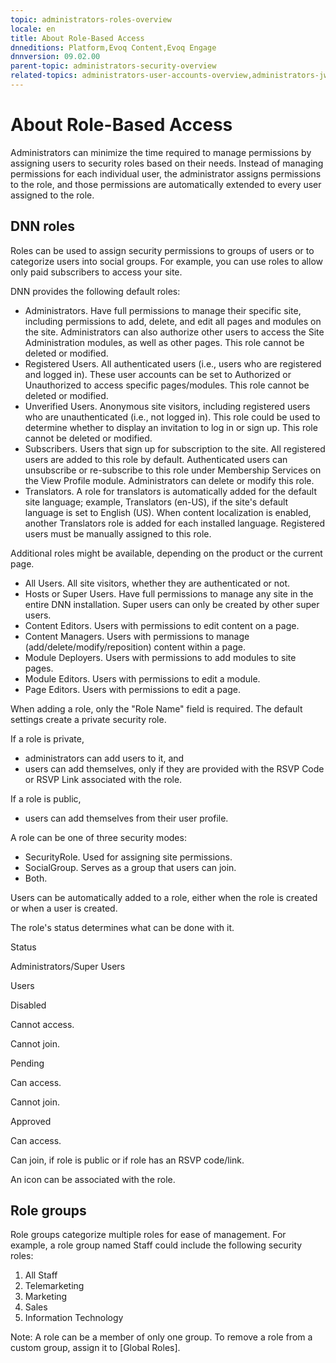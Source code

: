 ```yaml
---
topic: administrators-roles-overview
locale: en
title: About Role-Based Access
dnneditions: Platform,Evoq Content,Evoq Engage
dnnversion: 09.02.00
parent-topic: administrators-security-overview
related-topics: administrators-user-accounts-overview,administrators-jwt-overview
---
```


# About Role-Based Access

Administrators can minimize the time required to manage permissions by assigning users to security roles based on their needs. Instead of managing permissions for each individual user, the administrator assigns permissions to the role, and those permissions are automatically extended to every user assigned to the role.

## DNN roles

Roles can be used to assign security permissions to groups of users or to categorize users into social groups. For example, you can use roles to allow only paid subscribers to access your site.

DNN provides the following default roles:

*   Administrators. Have full permissions to manage their specific site, including permissions to add, delete, and edit all pages and modules on the site. Administrators can also authorize other users to access the Site Administration modules, as well as other pages. This role cannot be deleted or modified.
*   Registered Users. All authenticated users (i.e., users who are registered and logged in). These user accounts can be set to Authorized or Unauthorized to access specific pages/modules. This role cannot be deleted or modified.
*   Unverified Users. Anonymous site visitors, including registered users who are unauthenticated (i.e., not logged in). This role could be used to determine whether to display an invitation to log in or sign up. This role cannot be deleted or modified.
*   Subscribers. Users that sign up for subscription to the site. All registered users are added to this role by default. Authenticated users can unsubscribe or re-subscribe to this role under Membership Services on the View Profile module. Administrators can delete or modify this role.
*   Translators. A role for translators is automatically added for the default site language; example, Translators (en-US), if the site's default language is set to English (US). When content localization is enabled, another Translators role is added for each installed language. Registered users must be manually assigned to this role.

Additional roles might be available, depending on the product or the current page.

*   All Users. All site visitors, whether they are authenticated or not.
*   Hosts or Super Users. Have full permissions to manage any site in the entire DNN installation. Super users can only be created by other super users.
*   Content Editors. Users with permissions to edit content on a page.
*   Content Managers. Users with permissions to manage (add/delete/modify/reposition) content within a page.
*   Module Deployers. Users with permissions to add modules to site pages.
*   Module Editors. Users with permissions to edit a module.
*   Page Editors. Users with permissions to edit a page.

When adding a role, only the "Role Name" field is required. The default settings create a private security role.

If a role is private,

*   administrators can add users to it, and
*   users can add themselves, only if they are provided with the RSVP Code or RSVP Link associated with the role.

If a role is public,

*   users can add themselves from their user profile.

A role can be one of three security modes:

*   SecurityRole. Used for assigning site permissions.
*   SocialGroup. Serves as a group that users can join.
*   Both.

Users can be automatically added to a role, either when the role is created or when a user is created.

The role's status determines what can be done with it.

Status

Administrators/Super Users

Users

Disabled

Cannot access.

Cannot join.

Pending

Can access.

Cannot join.

Approved

Can access.

Can join, if role is public or if role has an RSVP code/link.

An icon can be associated with the role.

## Role groups

Role groups categorize multiple roles for ease of management. For example, a role group named Staff could include the following security roles:

1.  All Staff
2.  Telemarketing
3.  Marketing
4.  Sales
5.  Information Technology

Note: A role can be a member of only one group. To remove a role from a custom group, assign it to \[Global Roles\].